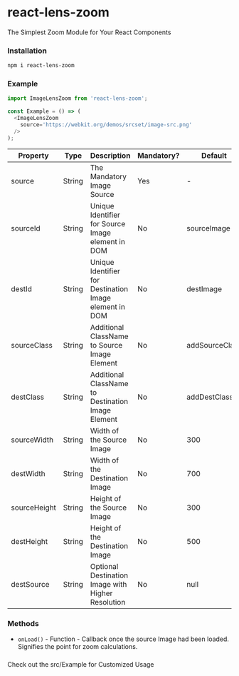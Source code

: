 
# react-lens-zoom

The Simplest Zoom Module for Your React Components

### Installation

```bash
npm i react-lens-zoom
```

### Example

```js
import ImageLensZoom from 'react-lens-zoom';

const Example = () => (
  <ImageLensZoom 
    source='https://webkit.org/demos/srcset/image-src.png'
  />
);
```

|    Property    | Type  |          Description          | Mandatory? | Default |
| -------------  | ----  |          -----------          | ---------- | -------
| source           | String | The Mandatory Image Source | Yes | -
| sourceId           | String | Unique Identifier for Source Image element in DOM | No | sourceImage
| destId           | String | Unique Identifier for Destination Image element in DOM | No | destImage
| sourceClass           | String | Additional ClassName to Source Image Element | No | addSourceClass
| destClass           | String | Additional ClassName to Destination Image Element | No | addDestClass
| sourceWidth           | String | Width of the Source Image | No | 300
| destWidth           | String | Width of the Destination Image | No | 700
| sourceHeight           | String | Height of the Source Image | No | 300
| destHeight           | String | Height of the Destination Image | No | 500
| destSource           | String | Optional Destination Image with Higher Resolution | No | null

### Methods
* `onLoad()`   - Function - Callback once the source Image had been loaded. Signifies the point for zoom calculations.


###
Check out the src/Example for Customized Usage